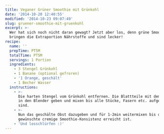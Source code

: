 ```yaml
---
title: Veganer Grüner Smoothie mit Grünkohl
date: '2014-10-20 12:40:55'
modified: '2014-10-23 09:07:49'
slug: gruener-smoothie-mit-gruenkohl
excerpt: >-
  Wer hat sich noch nicht daran gewagt? Jetzt aber los, denn grüne Smoothies
  bringen die Extraportion Nährstoffe und sind lecker!
recipe:
  name: ''
  prepTime: PT5M
  totalTime: PT5M
  servings: 1 Portion
  ingredients:
    - 3 Stengel Grünkohl
    - 1 Banane (optional gefroren)
    - '1 Orange, geschält'
    - 1 Becher Wasser
  instructions:
    - >-
      Die harten Stengel vom Grünkohl entfernen. Die Blattteile mit dem Wasser
      in den Blender geben und mixen bis alle Stücke, Fasern etc. aufgelöst
      sind.
    - >-
      Nun das geschälte Obst dazugeben und für 1-2min weitermixen bis die
      gewünschte cremige Smoothie-Konsistenz erreicht ist.
    - 'Und losschlürfen :)'
---
```


